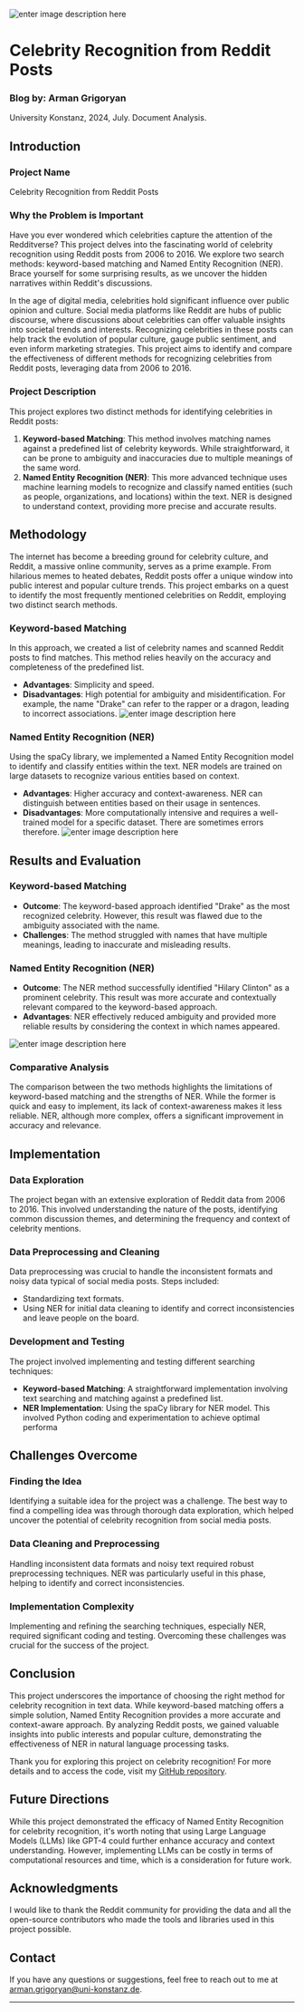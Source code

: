 
![enter image description here](https://www.pinkvilla.com/images/2023-10/1071466743_orange-yellow-minimalist-aesthetic-a-day-in-my-life-travel-vlog-youtube-thumbnail-5.jpg)

# Celebrity Recognition from Reddit Posts

### Blog by: Arman Grigoryan
University Konstanz, 2024,  July. Document Analysis.

## Introduction

### Project Name

Celebrity Recognition from Reddit Posts

### Why the Problem is Important
Have you ever wondered which celebrities capture the attention of the Redditverse? This project delves into the fascinating world of celebrity recognition using Reddit posts from 2006 to 2016. We explore two search methods: keyword-based matching and Named Entity Recognition (NER). Brace yourself for some surprising results, as we uncover the hidden narratives within Reddit's discussions.

In the age of digital media, celebrities hold significant influence over public opinion and culture. Social media platforms like Reddit are hubs of public discourse, where discussions about celebrities can offer valuable insights into societal trends and interests. Recognizing celebrities in these posts can help track the evolution of popular culture, gauge public sentiment, and even inform marketing strategies. This project aims to identify and compare the effectiveness of different methods for recognizing celebrities from Reddit posts, leveraging data from 2006 to 2016.


### Project Description

This project explores two distinct methods for identifying celebrities in Reddit posts:

1. **Keyword-based Matching**: This method involves matching names against a predefined list of celebrity keywords. While straightforward, it can be prone to ambiguity and inaccuracies due to multiple meanings of the same word.
2. **Named Entity Recognition (NER)**: This more advanced technique uses machine learning models to recognize and classify named entities (such as people, organizations, and locations) within the text. NER is designed to understand context, providing more precise and accurate results.

## Methodology
The internet has become a breeding ground for celebrity culture, and Reddit, a massive online community, serves as a prime example. From hilarious memes to heated debates, Reddit posts offer a unique window into public interest and popular culture trends. This project embarks on a quest to identify the most frequently mentioned celebrities on Reddit, employing two distinct search methods.
### Keyword-based Matching

In this approach, we created a list of celebrity names and scanned Reddit posts to find matches. This method relies heavily on the accuracy and completeness of the predefined list. 

- **Advantages**: Simplicity and speed.
- **Disadvantages**: High potential for ambiguity and misidentification. For example, the name "Drake" can refer to the rapper or a dragon, leading to incorrect associations.
![enter image description here](https://raw.githubusercontent.com/armangrigoryan96/armangrigoryan96.github.io/main/drake.png)


### Named Entity Recognition (NER)

Using the spaCy library, we implemented a Named Entity Recognition model to identify and classify entities within the text. NER models are trained on large datasets to recognize various entities based on context.

- **Advantages**: Higher accuracy and context-awareness. NER can distinguish between entities based on their usage in sentences.
- **Disadvantages**: More computationally intensive and requires a well-trained model for a specific dataset. There are sometimes errors therefore.
![enter image description here](https://raw.githubusercontent.com/armangrigoryan96/armangrigoryan96.github.io/main/hillary.png)
## Results and Evaluation

### Keyword-based Matching

- **Outcome**: The keyword-based approach identified "Drake" as the most recognized celebrity. However, this result was flawed due to the ambiguity associated with the name.
- **Challenges**: The method struggled with names that have multiple meanings, leading to inaccurate and misleading results.

### Named Entity Recognition (NER)

- **Outcome**: The NER method successfully identified "Hilary Clinton" as a prominent celebrity. This result was more accurate and contextually relevant compared to the keyword-based approach.
- **Advantages**: NER effectively reduced ambiguity and provided more reliable results by considering the context in which names appeared.


![enter image description here](https://raw.githubusercontent.com/armangrigoryan96/armangrigoryan96.github.io/main/NER.png)

### Comparative Analysis

The comparison between the two methods highlights the limitations of keyword-based matching and the strengths of NER. While the former is quick and easy to implement, its lack of context-awareness makes it less reliable. NER, although more complex, offers a significant improvement in accuracy and relevance.

## Implementation

### Data Exploration

The project began with an extensive exploration of Reddit data from 2006 to 2016. This involved understanding the nature of the posts, identifying common discussion themes, and determining the frequency and context of celebrity mentions.

### Data Preprocessing and Cleaning

Data preprocessing was crucial to handle the inconsistent formats and noisy data typical of social media posts. Steps included:


- Standardizing text formats.
- Using NER for initial data cleaning to identify and correct inconsistencies and leave people on the board.

### Development and Testing

The project involved implementing and testing different searching techniques:

- **Keyword-based Matching**: A straightforward implementation involving text searching and matching against a predefined list.
- **NER Implementation**: Using the spaCy library for NER model. This involved  Python coding and experimentation to achieve optimal performa

## Challenges Overcome

### Finding the Idea

Identifying a suitable idea for the project was a challenge. The best way to find a compelling idea was through thorough data exploration, which helped uncover the potential of celebrity recognition from social media posts.

### Data Cleaning and Preprocessing

Handling inconsistent data formats and noisy text required robust preprocessing techniques. NER was particularly useful in this phase, helping to identify and correct inconsistencies.

### Implementation Complexity

Implementing and refining the searching techniques, especially NER, required significant coding and testing. Overcoming these challenges was crucial for the success of the project.

## Conclusion

This project underscores the importance of choosing the right method for celebrity recognition in text data. While keyword-based matching offers a simple solution, Named Entity Recognition provides a more accurate and context-aware approach. By analyzing Reddit posts, we gained valuable insights into public interests and popular culture, demonstrating the effectiveness of NER in natural language processing tasks.

Thank you for exploring this project on celebrity recognition! For more details and to access the code, visit my [GitHub repository](https://github.com/armangrigoryan96).


## Future Directions

While this project demonstrated the efficacy of Named Entity Recognition for celebrity recognition, it's worth noting that using Large Language Models (LLMs) like GPT-4 could further enhance accuracy and context understanding. However, implementing LLMs can be costly in terms of computational resources and time, which is a consideration for future work.



## Acknowledgments

I would like to thank the Reddit community for providing the data and all the open-source contributors who made the tools and libraries used in this project possible.

## Contact

If you have any questions or suggestions, feel free to reach out to me at [arman.grigoryan@uni-konstanz.de](mailto:your.email@example.com).

---
